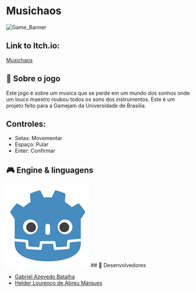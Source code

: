 # Musichaos

![Game_Banner](https://user-images.githubusercontent.com/48698728/188046498-a1fbd83a-c48c-48a3-b07f-7a93f593ca3b.png)

## Link to Itch.io: 
  [Musichaos](<https://helld3r.itch.io/musicaos>)

## 📃 Sobre o jogo
Este jogo é sobre um musica que se perde em um mundo dos sonhos onde um louco maestro roubou todos os sons dos instrumentos. Este é um projeto feito para a Gamejam da Universidade de Brasilia.

## Controles:
- Setas: Movementar
- Espaço: Pular
- Enter: Confirmar


## 🎮 Engine & linguagens

<img src="https://github.com/GameJamFGA-UnB/Grupo6/blob/main/Godot%20logo.png"/>
## 🧠 Desenvolvedores

- [Gabriel Azevedo Batalha](https://github.com/Gabriel-Azevedo-Batalha)
- [Helder Lourenço de Abreu Marques](https://github.com/F1reFinger)
